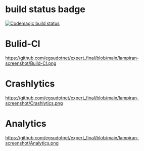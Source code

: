 #  build status badge

[![Codemagic build status](https://api.codemagic.io/apps/638f29bf2d284188c6f96058/638f29bf2d284188c6f96057/status_badge.svg)](https://codemagic.io/apps/638f29bf2d284188c6f96058/638f29bf2d284188c6f96057/latest_build)

# Bulid-CI
https://github.com/egsudotnet/expert_final/blob/main/lampiran-screenshot/Build-CI.png

# Crashlytics
https://github.com/egsudotnet/expert_final/blob/main/lampiran-screenshot/Crashlytics.png

# Analytics
https://github.com/egsudotnet/expert_final/blob/main/lampiran-screenshot/Analytics.png
